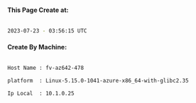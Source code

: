 
   
#### This Page Create at:

```bash

2023-07-23 - 03:56:15 UTC

```

#### Create By Machine:

```bash

Host Name : fv-az642-478

platform  : Linux-5.15.0-1041-azure-x86_64-with-glibc2.35

Ip Local  : 10.1.0.25

```

